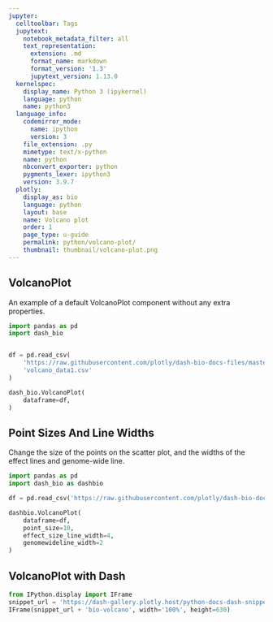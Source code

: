 ```yaml
---
jupyter:
  celltoolbar: Tags
  jupytext:
    notebook_metadata_filter: all
    text_representation:
      extension: .md
      format_name: markdown
      format_version: '1.3'
      jupytext_version: 1.13.0
  kernelspec:
    display_name: Python 3 (ipykernel)
    language: python
    name: python3
  language_info:
    codemirror_mode:
      name: ipython
      version: 3
    file_extension: .py
    mimetype: text/x-python
    name: python
    nbconvert_exporter: python
    pygments_lexer: ipython3
    version: 3.9.7
  plotly:
    display_as: bio
    language: python
    layout: base
    name: Volcano plot
    order: 1
    page_type: u-guide
    permalink: python/volcano-plot/
    thumbnail: thumbnail/volcano-plot.png
---
```


## VolcanoPlot
An example of a default VolcanoPlot component without any extra properties.


```python
import pandas as pd
import dash_bio 


df = pd.read_csv(
    'https://raw.githubusercontent.com/plotly/dash-bio-docs-files/master/' +
    'volcano_data1.csv'
)

dash_bio.VolcanoPlot(
    dataframe=df,
)
```

## Point Sizes And Line Widths
Change the size of the points on the scatter plot, and the widths of the effect lines and genome-wide line.


```python
import pandas as pd
import dash_bio as dashbio

df = pd.read_csv('https://raw.githubusercontent.com/plotly/dash-bio-docs-files/master/volcano_data1.csv')

dashbio.VolcanoPlot(
    dataframe=df,
    point_size=10,
    effect_size_line_width=4,
    genomewideline_width=2
)
```

## VolcanoPlot with Dash

```python no_display=true
from IPython.display import IFrame
snippet_url = 'https://dash-gallery.plotly.host/python-docs-dash-snippets/'
IFrame(snippet_url + 'bio-volcano', width='100%', height=630)
```
